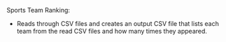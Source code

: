 Sports Team Ranking:
  - Reads through CSV files and creates an output CSV file that lists each team from the read CSV files and how many times they appeared.
